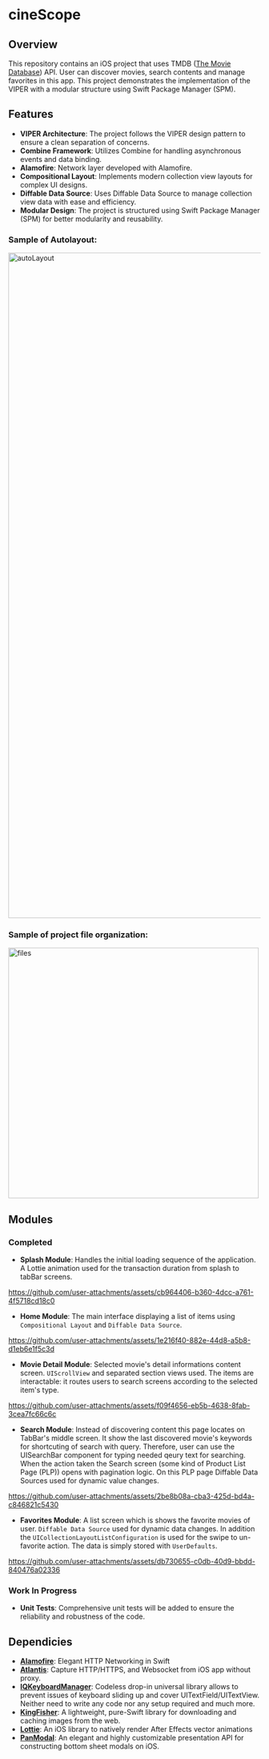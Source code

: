 # cineScope

## Overview

This repository contains an iOS project that uses TMDB ([The Movie Database](https://developer.themoviedb.org/docs/getting-started)) API.
User can discover movies, search contents and manage favorites in this app. 
This project demonstrates the implementation of the VIPER with a modular structure using Swift Package Manager (SPM).

## Features

- **VIPER Architecture**: The project follows the VIPER design pattern to ensure a clean separation of concerns.
- **Combine Framework**: Utilizes Combine for handling asynchronous events and data binding.
- **Alamofire**: Network layer developed with Alamofire.
- **Compositional Layout**: Implements modern collection view layouts for complex UI designs.
- **Diffable Data Source**: Uses Diffable Data Source to manage collection view data with ease and efficiency.
- **Modular Design**: The project is structured using Swift Package Manager (SPM) for better modularity and reusability.

### Sample of Autolayout:
<img width="1328" alt="autoLayout" src="https://github.com/user-attachments/assets/6440ff71-a7fd-4340-9bfa-b0e847e1562d">

### Sample of project file organization:
<img src="https://github.com/user-attachments/assets/1212354a-cf2d-4d21-a266-26667f6fe3e1" alt="files" width="500"/>

## Modules

### Completed

- **Splash Module**: Handles the initial loading sequence of the application. A Lottie animation used for the transaction duration from splash to tabBar screens.

https://github.com/user-attachments/assets/cb964406-b360-4dcc-a761-4f5718cd18c0
- **Home Module**: The main interface displaying a list of items using `Compositional Layout` and `Diffable Data Source`.

https://github.com/user-attachments/assets/1e216f40-882e-44d8-a5b8-d1eb6e1f5c3d


- **Movie Detail Module**: Selected movie's detail informations content screen. `UIScrollView` and separated section views used. The items are interactable: it routes users to search screens according to the selected item's type.

https://github.com/user-attachments/assets/f09f4656-eb5b-4638-8fab-3cea7fc66c6c

- **Search Module**: Instead of discovering content this page locates on TabBar's middle screen. It show the last discovered movie's keywords for shortcuting of search with query. Therefore, user can use the UISearchBar component for typing needed qeury text for searching. When the action taken the Search screen (some kind of Product List Page (PLP)) opens with pagination logic. On this PLP page Diffable Data Sources used for dynamic value changes.

https://github.com/user-attachments/assets/2be8b08a-cba3-425d-bd4a-c846821c5430

- **Favorites Module**: A list screen which is shows the favorite movies of user. `Diffable Data Source` used for dynamic data changes. In addition the `UICollectionLayoutListConfiguration` is used for the swipe to un-favorite action. The data is simply stored with `UserDefaults`.

https://github.com/user-attachments/assets/db730655-c0db-40d9-bbdd-840476a02336


### Work In Progress

- **Unit Tests**: Comprehensive unit tests will be added to ensure the reliability and robustness of the code.


## Dependicies

- [**Alamofire**](https://github.com/Alamofire/Alamofire): Elegant HTTP Networking in Swift
- [**Atlantis**](https://github.com/ProxymanApp/atlantis): Capture HTTP/HTTPS, and Websocket from iOS app without proxy.
- [**IQKeyboardManager**](https://github.com/hackiftekhar/IQKeyboardManager): Codeless drop-in universal library allows to prevent issues of keyboard sliding up and cover UITextField/UITextView. Neither need to write any code nor any setup required and much more.
- [**KingFisher**](https://github.com/onevcat/Kingfisher): A lightweight, pure-Swift library for downloading and caching images from the web.
- [**Lottie**](https://github.com/airbnb/lottie-ios): An iOS library to natively render After Effects vector animations
- [**PanModal**](https://github.com/slackhq/PanModal): An elegant and highly customizable presentation API for constructing bottom sheet modals on iOS.

